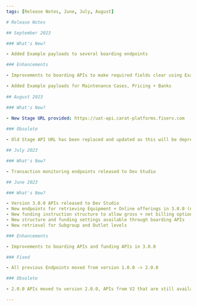 ```yaml
---
tags: [Release Notes, June, July, August]

# Release Notes

## September 2023

### What's New?

- Added Example payloads to several boarding endpoints

### Enhancements

- Improvements to boarding APIs to make required fields clear using Example payloads. Examples have been added for Merchant, outlet and NPM.

- Added Example payloads for Maintenance Cases, Pricing + Banks
  
## August 2023

### What's New?

- New Stage URL provided: https://uat-api.carat-platforms.fiserv.com
  
### Obsolete

- Old Stage API URL has been replaced and updated as this will be depreciated end of September

## July 2023

### What's New?

- Transaction monitoring endpoints released to Dev Studio

## June 2023

### What's New?

- Version 3.0.0 APIs released to Dev Studio
- New endpoints for retrieving Equipment + Online offerings in 3.0.0 (no longer shares /offering/equipment)
- New funding instruction structure to allow gross + net billing options
- New structure and funding settings available through boarding APIs
- New retrieval for Subgroup and Outlet levels

### Enhancements

- Improvements to boarding APIs and funding APIs in 3.0.0

### Fixed

- All previous Endpoints moved from version 1.0.0 -> 2.0.0

### Obsolete

- 2.0.0 APIs moved to version 2.0.0, APIs from V2 that are still available in V3 will appear in V3 specs.

---
```



